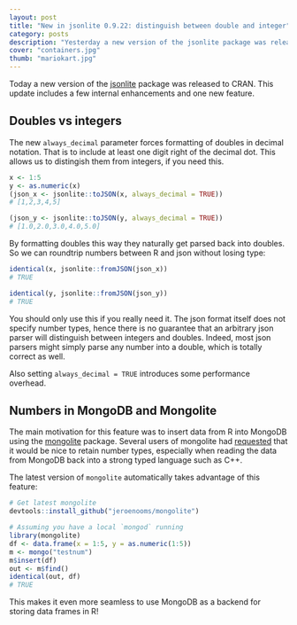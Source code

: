 ```yaml
---
layout: post
title: "New in jsonlite 0.9.22: distinguish between double and integer"
category: posts
description: "Yesterday a new version of the jsonlite package was released to CRAN. This update includes a new feature which makes it easier to distinguish between doubles and integers."
cover: "containers.jpg"
thumb: "mariokart.jpg"
---
```


Today a new version of the [jsonlite](https://cran.r-project.org/web/packages/jsonlite/vignettes/json-aaquickstart.html) package was released to CRAN. This update includes a few internal enhancements and one new feature.

## Doubles vs integers

The new `always_decimal` parameter forces formatting of doubles in decimal notation. That is to include at least one digit right of the decimal dot. This allows us to distingish them from integers, if you need this. 

```r
x <- 1:5
y <- as.numeric(x)
(json_x <- jsonlite::toJSON(x, always_decimal = TRUE))
# [1,2,3,4,5] 

(json_y <- jsonlite::toJSON(y, always_decimal = TRUE))
# [1.0,2.0,3.0,4.0,5.0] 
``` 

By formatting doubles this way they naturally get parsed back into doubles. So we can roundtrip numbers between R and json without losing type:

```r
identical(x, jsonlite::fromJSON(json_x))
# TRUE

identical(y, jsonlite::fromJSON(json_y))
# TRUE
```

You should only use this if you really need it. The json format itself does not specify number types, hence there is no guarantee that an arbitrary json parser will distinguish between integers and doubles. Indeed, most json parsers might simply parse any number into a double, which is totally correct as well.

Also setting `always_decimal = TRUE` introduces some performance overhead.

## Numbers in MongoDB and Mongolite

The main motivation for this feature was to insert data from R into MongoDB using the [mongolite](https://cran.r-project.org/web/packages/mongolite/vignettes/intro.html) package. Several users of mongolite had [requested](https://github.com/jeroenooms/mongolite/issues/38) that it would be nice to retain number types, especially when reading the data from MongoDB back into a strong typed language such as C++.

The latest version of `mongolite` automatically takes advantage of this feature:


```r
# Get latest mongolite
devtools::install_github("jeroenooms/mongolite")

# Assuming you have a local `mongod` running
library(mongolite)
df <- data.frame(x = 1:5, y = as.numeric(1:5))
m <- mongo("testnum")
m$insert(df)
out <- m$find()
identical(out, df)
# TRUE
```

This makes it even more seamless to use MongoDB as a backend for storing data frames in R!


